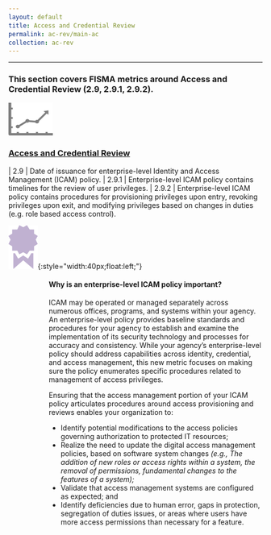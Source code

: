 ```yaml
---
layout: default
title: Access and Credential Review
permalink: ac-rev/main-ac
collection: ac-rev
---
```

---
<h3>This section covers FISMA metrics around Access and Credential Review (2.9, 2.9.1, 2.9.2). </h3>

<img src="../img/graph.png" alt="logo"/>

### [Access and Credential Review](collection-29-292)

| 2.9 | Date of issuance for enterprise-level Identity and Access Management (ICAM) policy.
| 2.9.1 | Enterprise-level ICAM policy contains timelines for the review of user privileges.
| 2.9.2 | Enterprise-level ICAM  policy contains procedures for provisioning privileges upon entry, revoking privileges upon exit, and modifying privileges based on changes in duties (e.g. role based access control).

![ribbon  logo](../img/ribbon.png){:style="width:40px;float:left;"}
<style>
div .usa-alert-text {
padding-left: 5rem;
vertical-align: top; }
  </style>
  <div class="usa-alert">
  <div class="usa-alert-text">
<p class="usa-alert-text"><H4>Why is an enterprise-level ICAM policy important?</H4></p>
<p>
ICAM may be operated or managed separately across numerous offices, programs, and systems within your agency. An enterprise-level policy provides baseline standards and procedures for your agency to establish and examine the implementation of its security technology and processes for accuracy and consistency. While your agency’s enterprise-level policy should address capabilities across identity, credential, and access management, this new metric focuses on making sure the policy enumerates specific procedures related to management of access privileges.</p>
<p>
Ensuring that the access management portion of your ICAM policy articulates procedures around access provisioning and reviews enables your organization to:
</p>
<ul>
<li>Identify potential modifications to the access policies governing authorization to protected IT resources;</li>
<li>Realize the need to update the digital access management policies, based on software system changes <i>(e.g., The addition of new roles or access rights within a system, the removal of permissions, fundamental changes to the features of a system);</i></li>
<li>Validate that access management systems are configured as expected; and </li>
<li>Identify deficiencies due to human error, gaps in protection, segregation of duties issues, or areas where users have more access permissions than necessary for a feature.</li>
</ul>
</div>
</div>
